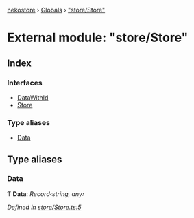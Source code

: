 [nekostore](../README.md) › [Globals](../globals.md) › ["store/Store"](_store_store_.md)

# External module: "store/Store"

## Index

### Interfaces

* [DataWithId](../interfaces/_store_store_.datawithid.md)
* [Store](../interfaces/_store_store_.store.md)

### Type aliases

* [Data](_store_store_.md#data)

## Type aliases

###  Data

Ƭ **Data**: *Record‹string, any›*

*Defined in [store/Store.ts:5](https://github.com/esnya/nekostore/blob/f2443c4/src/store/Store.ts#L5)*
